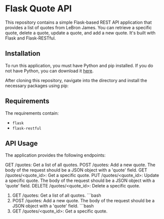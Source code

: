 # Flask Quote API

This repository contains a simple Flask-based REST API application that provides a list of quotes from LeBron James. You can retrieve a specific quote, delete a quote, update a quote, and add a new quote. It's built with Flask and Flask-RESTful.

## Installation

To run this application, you must have Python and pip installed. If you do not have Python, you can download it [here](https://www.python.org/downloads/).

After cloning this repository, navigate into the directory and install the necessary packages using pip:

## Requirements

The requirements contain:

- `flask`  
- `flask-restful` 


## API Usage
The application provides the following endpoints:

GET /quotes: Get a list of all quotes.
POST /quotes: Add a new quote. The body of the request should be a JSON object with a 'quote' field.
GET /quotes/<quote_id>: Get a specific quote.
PUT /quotes/<quote_id>: Update a specific quote. The body of the request should be a JSON object with a 'quote' field.
DELETE /quotes/<quote_id>: Delete a specific quote.

1. GET /quotes: Get a list of all quotes.
\```bash
2. POST /quotes: Add a new quote. The body of the request should be a JSON object with a 'quote' field.
\```bash
3. GET /quotes/<quote_id>: Get a specific quote.
